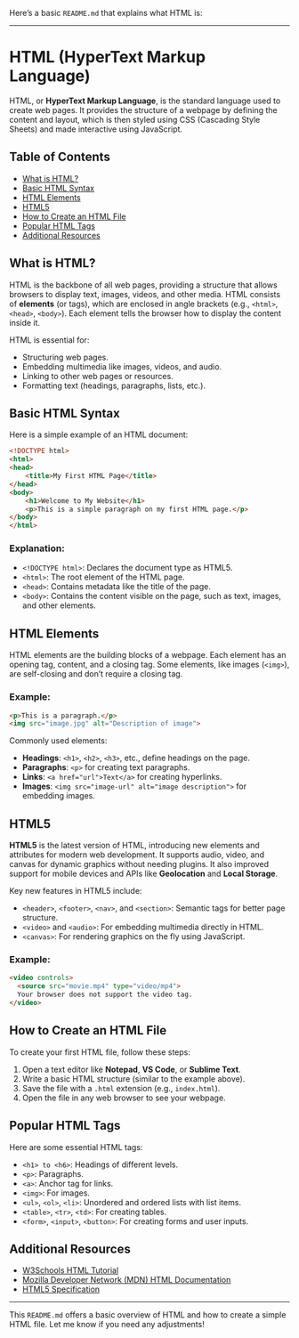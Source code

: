 Here’s a basic `README.md` that explains what HTML is:

---

# HTML (HyperText Markup Language)

HTML, or **HyperText Markup Language**, is the standard language used to create web pages. It provides the structure of a webpage by defining the content and layout, which is then styled using CSS (Cascading Style Sheets) and made interactive using JavaScript.

## Table of Contents

- [What is HTML?](#what-is-html)
- [Basic HTML Syntax](#basic-html-syntax)
- [HTML Elements](#html-elements)
- [HTML5](#html5)
- [How to Create an HTML File](#how-to-create-an-html-file)
- [Popular HTML Tags](#popular-html-tags)
- [Additional Resources](#additional-resources)

## What is HTML?

HTML is the backbone of all web pages, providing a structure that allows browsers to display text, images, videos, and other media. HTML consists of **elements** (or tags), which are enclosed in angle brackets (e.g., `<html>`, `<head>`, `<body>`). Each element tells the browser how to display the content inside it.

HTML is essential for:
- Structuring web pages.
- Embedding multimedia like images, videos, and audio.
- Linking to other web pages or resources.
- Formatting text (headings, paragraphs, lists, etc.).

## Basic HTML Syntax

Here is a simple example of an HTML document:

```html
<!DOCTYPE html>
<html>
<head>
    <title>My First HTML Page</title>
</head>
<body>
    <h1>Welcome to My Website</h1>
    <p>This is a simple paragraph on my first HTML page.</p>
</body>
</html>
```

### Explanation:
- `<!DOCTYPE html>`: Declares the document type as HTML5.
- `<html>`: The root element of the HTML page.
- `<head>`: Contains metadata like the title of the page.
- `<body>`: Contains the content visible on the page, such as text, images, and other elements.

## HTML Elements

HTML elements are the building blocks of a webpage. Each element has an opening tag, content, and a closing tag. Some elements, like images (`<img>`), are self-closing and don’t require a closing tag.

### Example:
```html
<p>This is a paragraph.</p>
<img src="image.jpg" alt="Description of image">
```

Commonly used elements:
- **Headings**: `<h1>`, `<h2>`, `<h3>`, etc., define headings on the page.
- **Paragraphs**: `<p>` for creating text paragraphs.
- **Links**: `<a href="url">Text</a>` for creating hyperlinks.
- **Images**: `<img src="image-url" alt="image description">` for embedding images.

## HTML5

**HTML5** is the latest version of HTML, introducing new elements and attributes for modern web development. It supports audio, video, and canvas for dynamic graphics without needing plugins. It also improved support for mobile devices and APIs like **Geolocation** and **Local Storage**.

Key new features in HTML5 include:
- `<header>`, `<footer>`, `<nav>`, and `<section>`: Semantic tags for better page structure.
- `<video>` and `<audio>`: For embedding multimedia directly in HTML.
- `<canvas>`: For rendering graphics on the fly using JavaScript.

### Example:
```html
<video controls>
  <source src="movie.mp4" type="video/mp4">
  Your browser does not support the video tag.
</video>
```

## How to Create an HTML File

To create your first HTML file, follow these steps:

1. Open a text editor like **Notepad**, **VS Code**, or **Sublime Text**.
2. Write a basic HTML structure (similar to the example above).
3. Save the file with a `.html` extension (e.g., `index.html`).
4. Open the file in any web browser to see your webpage.

## Popular HTML Tags

Here are some essential HTML tags:
- `<h1> to <h6>`: Headings of different levels.
- `<p>`: Paragraphs.
- `<a>`: Anchor tag for links.
- `<img>`: For images.
- `<ul>`, `<ol>`, `<li>`: Unordered and ordered lists with list items.
- `<table>`, `<tr>`, `<td>`: For creating tables.
- `<form>`, `<input>`, `<button>`: For creating forms and user inputs.

## Additional Resources

- [W3Schools HTML Tutorial](https://www.w3schools.com/html/)
- [Mozilla Developer Network (MDN) HTML Documentation](https://developer.mozilla.org/en-US/docs/Web/HTML)
- [HTML5 Specification](https://html.spec.whatwg.org/multipage/)

---

This `README.md` offers a basic overview of HTML and how to create a simple HTML file. Let me know if you need any adjustments!

